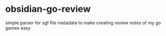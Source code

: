 # obsidian-go-review
simple parser for sgf file metadata to make creating review notes of my go games easy
